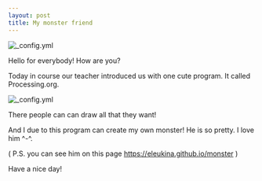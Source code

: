 ```yaml
---
layout: post
title: My monster friend
---
```

![_config.yml](https://i.ytimg.com/vi/hhiuYoqrOJo/maxresdefault.jpg)

Hello for everybody! How are you?

Today in course our teacher introduced us with one cute program. It called Processing.org. 

![_config.yml](http://www.creativeapplications.net/wp-content/uploads/2010/08/processing00.png)

There people can can draw all that they want!

And I due to this program can create my own monster! He is so pretty. I love him ^-^.

( P.S. you can see him on this page https://eleukina.github.io/monster )

Have a nice day!
